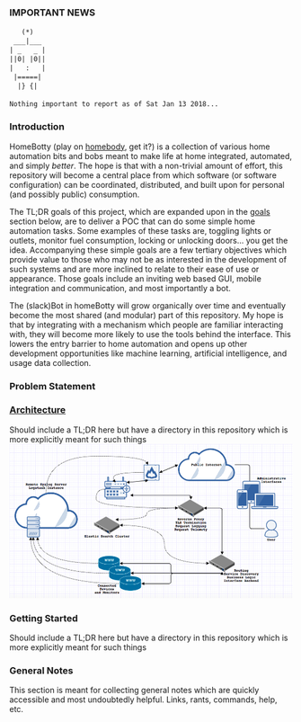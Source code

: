 ### IMPORTANT NEWS
```
   (*)
 ___|___
| _   _ |
||0| |0||
|   :   |
 |=====|
  |} {|

Nothing important to report as of Sat Jan 13 2018...
```

### Introduction
HomeBotty (play on [homebody](https://www.urbandictionary.com/define.php?term=homebody), 
get it?) is a collection of various home automation bits and bobs meant to make
life at home integrated, automated, and simply _better_. The hope is that with
a non-trivial amount of effort, this repository will become a central place from
which software (or software configuration) can be coordinated, distributed, and
built upon for personal (and possibly public) consumption.

The TL;DR  goals of this project, which are expanded upon in the [goals](#goals)
section below, are to deliver a POC that can do some simple home automation tasks.
Some examples of these tasks are, toggling lights or outlets, monitor fuel 
consumption, locking or unlocking doors... you get the idea. Accompanying these
simple goals are a few tertiary objectives which provide value to those who may
not be as interested in the development of such systems and are more inclined to
relate to their ease of use or appearance. Those goals include an inviting web
based GUI, mobile integration and communication, and most importantly a bot.

The (slack)Bot in homeBotty will grow organically over time and eventually become
the most shared (and modular) part of this repository. My hope is that by
integrating with a mechanism which people are familiar interacting with, they will
become more likely to use the tools behind the interface. This lowers the entry
barrier to home automation and opens up other development opportunities like
machine learning, artificial intelligence, and usage data collection.

### Problem Statement

### [Architecture](./docs/architecture)
Should include a TL;DR here but have a directory in this repository which is more
explicitly meant for such things
![architecture](./docs/architecture/architecture.png)

### Getting Started
Should include a TL;DR here but have a directory in this repository which is more
explicitly meant for such things

### General Notes
This section is meant for collecting general notes which are quickly accessible
and most undoubtedly helpful. Links, rants, commands, help, etc.